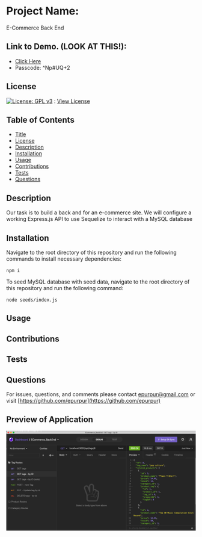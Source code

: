 
  # Project Name:

  E-Commerce Back End
  
  ## Link to Demo. (LOOK AT THIS!):
  
  - [Click Here](https://virginia.zoom.us/rec/share/wm18w7oKuaL8gJSGFfd-X9JmlyY4N9n_bEOeTy-vVS1z90Xd_WIz0b9LJdIVnZab.aC_Ka1xmCDCL6PBZ)
  - Passcode: ^Np#UQ+2

  ## License

  [![License: GPL v3](https://img.shields.io/badge/License-GPLv3-blue.svg)](https://www.gnu.org/licenses/gpl-3.0) : [View License](https://www.gnu.org/licenses/gpl-3.0)

  ## Table of Contents

  - [Title](#Project-Name)
  - [License](#License)
  - [Description](#Description)
  - [Installation](#Installation)
  - [Usage](#Usage)
  - [Contributions](#Contributions)
  - [Tests](#Tests)
  - [Questions](#Questions)

  ## Description

  Our task is to build a back and for an e-commerce site. We will configure a working Express.js API to use Sequelize to interact with a MySQL database

  ## Installation

  Navigate to the root directory of this repository and run the following commands to install necessary dependencies:

    npm i

  To seed MySQL database with seed data, navigate to the root directory of this repository and run the following command:
  
    node seeds/index.js
 
 ## Usage

  

  ## Contributions 

  

  ## Tests 

  

  ## Questions 

  For issues, questions, and comments please contact epurpur@gmail.com or visit [https://github.com/epurpur](https://github.com/epurpur) 
  
  ## Preview of Application
  
  ![](./insomnia.png)
  
  
